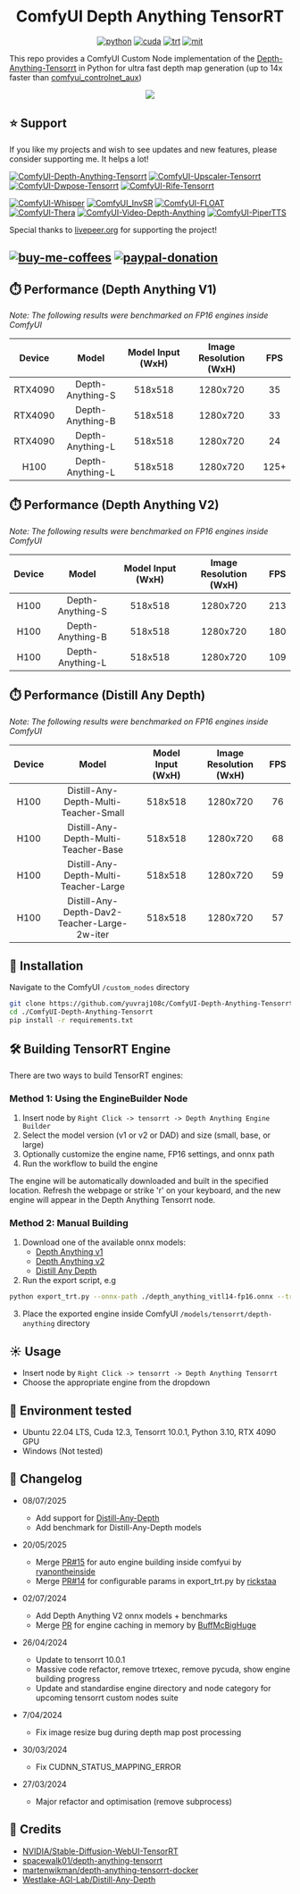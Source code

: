 <div align="center">

# ComfyUI Depth Anything TensorRT

[![python](https://img.shields.io/badge/python-3.10.12-green)](https://www.python.org/downloads/release/python-31012/)
[![cuda](https://img.shields.io/badge/cuda-12.3-green)](https://developer.nvidia.com/cuda-downloads)
[![trt](https://img.shields.io/badge/TRT-10.0-green)](https://developer.nvidia.com/tensorrt)
[![mit](https://img.shields.io/badge/license-MIT-blue)](https://github.com/spacewalk01/depth-anything-tensorrt/blob/main/LICENSE)

</div>

This repo provides a ComfyUI Custom Node implementation of the [Depth-Anything-Tensorrt](https://github.com/spacewalk01/depth-anything-tensorrt) in Python for ultra fast depth map generation (up to 14x faster than [comfyui_controlnet_aux](https://github.com/Fannovel16/comfyui_controlnet_aux))

<p align="center">
  <img src="assets/demo.gif" />
</p>



## ⭐ Support
If you like my projects and wish to see updates and new features, please consider supporting me. It helps a lot! 

[![ComfyUI-Depth-Anything-Tensorrt](https://img.shields.io/badge/ComfyUI--Depth--Anything--Tensorrt-blue?style=flat-square)](https://github.com/yuvraj108c/ComfyUI-Depth-Anything-Tensorrt)
[![ComfyUI-Upscaler-Tensorrt](https://img.shields.io/badge/ComfyUI--Upscaler--Tensorrt-blue?style=flat-square)](https://github.com/yuvraj108c/ComfyUI-Upscaler-Tensorrt)
[![ComfyUI-Dwpose-Tensorrt](https://img.shields.io/badge/ComfyUI--Dwpose--Tensorrt-blue?style=flat-square)](https://github.com/yuvraj108c/ComfyUI-Dwpose-Tensorrt)
[![ComfyUI-Rife-Tensorrt](https://img.shields.io/badge/ComfyUI--Rife--Tensorrt-blue?style=flat-square)](https://github.com/yuvraj108c/ComfyUI-Rife-Tensorrt)

[![ComfyUI-Whisper](https://img.shields.io/badge/ComfyUI--Whisper-gray?style=flat-square)](https://github.com/yuvraj108c/ComfyUI-Whisper)
[![ComfyUI_InvSR](https://img.shields.io/badge/ComfyUI__InvSR-gray?style=flat-square)](https://github.com/yuvraj108c/ComfyUI_InvSR)
[![ComfyUI-FLOAT](https://img.shields.io/badge/ComfyUI--FLOAT-gray?style=flat-square)](https://github.com/yuvraj108c/ComfyUI-FLOAT)
[![ComfyUI-Thera](https://img.shields.io/badge/ComfyUI--Thera-gray?style=flat-square)](https://github.com/yuvraj108c/ComfyUI-Thera)
[![ComfyUI-Video-Depth-Anything](https://img.shields.io/badge/ComfyUI--Video--Depth--Anything-gray?style=flat-square)](https://github.com/yuvraj108c/ComfyUI-Video-Depth-Anything)
[![ComfyUI-PiperTTS](https://img.shields.io/badge/ComfyUI--PiperTTS-gray?style=flat-square)](https://github.com/yuvraj108c/ComfyUI-PiperTTS)

Special thanks to [livepeer.org](https://www.livepeer.org/) for supporting the project! 

[![buy-me-coffees](https://i.imgur.com/3MDbAtw.png)](https://www.buymeacoffee.com/yuvraj108cZ)
[![paypal-donation](https://i.imgur.com/w5jjubk.png)](https://paypal.me/yuvraj108c)
---

## ⏱️ Performance (Depth Anything V1)

_Note: The following results were benchmarked on FP16 engines inside ComfyUI_

| Device  |      Model       | Model Input (WxH) | Image Resolution (WxH) | FPS  |
| :-----: | :--------------: | :---------------: | :--------------------: | :--: |
| RTX4090 | Depth-Anything-S |      518x518      |        1280x720        |  35  |
| RTX4090 | Depth-Anything-B |      518x518      |        1280x720        |  33  |
| RTX4090 | Depth-Anything-L |      518x518      |        1280x720        |  24  |
|  H100   | Depth-Anything-L |      518x518      |        1280x720        | 125+ |

## ⏱️ Performance (Depth Anything V2)

_Note: The following results were benchmarked on FP16 engines inside ComfyUI_

| Device |      Model       | Model Input (WxH) | Image Resolution (WxH) | FPS |
| :----: | :--------------: | :---------------: | :--------------------: | :-: |
|  H100  | Depth-Anything-S |      518x518      |        1280x720        | 213 |
|  H100  | Depth-Anything-B |      518x518      |        1280x720        | 180 |
|  H100  | Depth-Anything-L |      518x518      |        1280x720        | 109 |

## ⏱️ Performance (Distill Any Depth)

_Note: The following results were benchmarked on FP16 engines inside ComfyUI_

| Device |      Model       | Model Input (WxH) | Image Resolution (WxH) | FPS |
| :----: | :--------------: | :---------------: | :--------------------: | :-: |
|  H100  | Distill-Any-Depth-Multi-Teacher-Small |      518x518      |        1280x720        | 76 |
|  H100  | Distill-Any-Depth-Multi-Teacher-Base |      518x518      |        1280x720        | 68 |
|  H100  | Distill-Any-Depth-Multi-Teacher-Large |      518x518      |        1280x720        | 59 |
|  H100  | Distill-Any-Depth-Dav2-Teacher-Large-2w-iter |      518x518      |        1280x720        | 57 |

## 🚀 Installation

Navigate to the ComfyUI `/custom_nodes` directory

```bash
git clone https://github.com/yuvraj108c/ComfyUI-Depth-Anything-Tensorrt.git
cd ./ComfyUI-Depth-Anything-Tensorrt
pip install -r requirements.txt
```

## 🛠️ Building TensorRT Engine

There are two ways to build TensorRT engines:

### Method 1: Using the EngineBuilder Node
1. Insert node by `Right Click -> tensorrt -> Depth Anything Engine Builder`
2. Select the model version (v1 or v2 or DAD) and size (small, base, or large)
3. Optionally customize the engine name, FP16 settings, and onnx path
4. Run the workflow to build the engine

The engine will be automatically downloaded and built in the specified location. Refresh the webpage or strike 'r' on your keyboard, and the new engine will appear in the Depth Anything Tensorrt node. 

### Method 2: Manual Building
1. Download one of the available onnx models:
   - [Depth Anything v1](https://huggingface.co/yuvraj108c/Depth-Anything-Onnx/tree/main)
   - [Depth Anything v2](https://huggingface.co/yuvraj108c/Depth-Anything-2-Onnx/tree/main)
   - [Distill Any Depth](https://huggingface.co/yuvraj108c/distill-any-depth-onnx/tree/main)
2. Run the export script, e.g
 ```bash
python export_trt.py --onnx-path ./depth_anything_vitl14-fp16.onnx --trt-path ./depth_anything_vitl14-fp16.engine
 ```
3. Place the exported engine inside ComfyUI `/models/tensorrt/depth-anything` directory

## ☀️ Usage

- Insert node by `Right Click -> tensorrt -> Depth Anything Tensorrt`
- Choose the appropriate engine from the dropdown

## 🤖 Environment tested

- Ubuntu 22.04 LTS, Cuda 12.3, Tensorrt 10.0.1, Python 3.10, RTX 4090 GPU
- Windows (Not tested)

## 📝 Changelog

- 08/07/2025

  - Add support for [Distill-Any-Depth](https://github.com/Westlake-AGI-Lab/Distill-Any-Depth)
  - Add benchmark for Distill-Any-Depth models

- 20/05/2025

  - Merge [PR#15](https://github.com/yuvraj108c/ComfyUI-Depth-Anything-Tensorrt/pull/15) for auto engine building inside comfyui by [ryanontheinside](https://github.com/ryanontheinside)
  - Merge [PR#14](https://github.com/yuvraj108c/ComfyUI-Depth-Anything-Tensorrt/pull/14) for configurable params in export_trt.py by [rickstaa](https://github.com/rickstaa)
    
- 02/07/2024

  - Add Depth Anything V2 onnx models + benchmarks
  - Merge [PR](https://github.com/yuvraj108c/ComfyUI-Depth-Anything-Tensorrt/pull/9) for engine caching in memory by [BuffMcBigHuge](https://github.com/BuffMcBigHuge)

- 26/04/2024

  - Update to tensorrt 10.0.1
  - Massive code refactor, remove trtexec, remove pycuda, show engine building progress
  - Update and standardise engine directory and node category for upcoming tensorrt custom nodes suite

- 7/04/2024

  - Fix image resize bug during depth map post processing

- 30/03/2024

  - Fix CUDNN_STATUS_MAPPING_ERROR

- 27/03/2024

  - Major refactor and optimisation (remove subprocess)

## 👏 Credits

- [NVIDIA/Stable-Diffusion-WebUI-TensorRT](https://github.com/NVIDIA/Stable-Diffusion-WebUI-TensorRT)
- [spacewalk01/depth-anything-tensorrt](https://github.com/spacewalk01/depth-anything-tensorrt)
- [martenwikman/depth-anything-tensorrt-docker](https://github.com/martenwikman/depth-anything-tensorrt-docker)
- [Westlake-AGI-Lab/Distill-Any-Depth](https://github.com/Westlake-AGI-Lab/Distill-Any-Depth)

